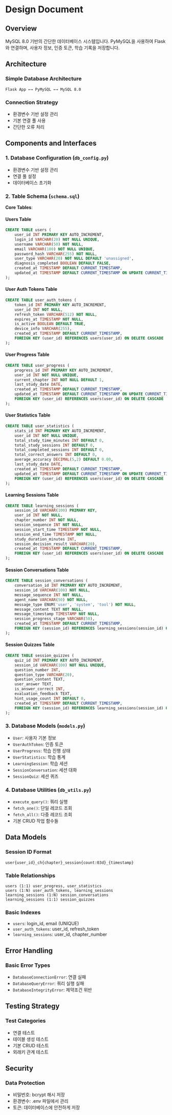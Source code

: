 # Design Document

## Overview

MySQL 8.0 기반의 간단한 데이터베이스 시스템입니다. PyMySQL을 사용하여 Flask와 연결하며, 사용자 정보, 인증 토큰, 학습 기록을 저장합니다.

## Architecture

### Simple Database Architecture

```
Flask App ←→ PyMySQL ←→ MySQL 8.0
```

### Connection Strategy
- 환경변수 기반 설정 관리
- 기본 연결 풀 사용
- 간단한 오류 처리

## Components and Interfaces

### 1. Database Configuration (`db_config.py`)
- 환경변수 기반 설정 관리
- 연결 풀 설정
- 데이터베이스 초기화

### 2. Table Schema (`schema.sql`)

**Core Tables**:

#### Users Table
```sql
CREATE TABLE users (
    user_id INT PRIMARY KEY AUTO_INCREMENT,
    login_id VARCHAR(20) NOT NULL UNIQUE,
    username VARCHAR(50) NOT NULL,
    email VARCHAR(100) NOT NULL UNIQUE,
    password_hash VARCHAR(255) NOT NULL,
    user_type VARCHAR(20) NOT NULL DEFAULT 'unassigned',
    diagnosis_completed BOOLEAN DEFAULT FALSE,
    created_at TIMESTAMP DEFAULT CURRENT_TIMESTAMP,
    updated_at TIMESTAMP DEFAULT CURRENT_TIMESTAMP ON UPDATE CURRENT_TIMESTAMP
);
```

#### User Auth Tokens Table
```sql
CREATE TABLE user_auth_tokens (
    token_id INT PRIMARY KEY AUTO_INCREMENT,
    user_id INT NOT NULL,
    refresh_token VARCHAR(512) NOT NULL,
    expires_at TIMESTAMP NOT NULL,
    is_active BOOLEAN DEFAULT TRUE,
    device_info VARCHAR(255),
    created_at TIMESTAMP DEFAULT CURRENT_TIMESTAMP,
    FOREIGN KEY (user_id) REFERENCES users(user_id) ON DELETE CASCADE
);
```

#### User Progress Table
```sql
CREATE TABLE user_progress (
    progress_id INT PRIMARY KEY AUTO_INCREMENT,
    user_id INT NOT NULL UNIQUE,
    current_chapter INT NOT NULL DEFAULT 1,
    last_study_date DATE,
    created_at TIMESTAMP DEFAULT CURRENT_TIMESTAMP,
    updated_at TIMESTAMP DEFAULT CURRENT_TIMESTAMP ON UPDATE CURRENT_TIMESTAMP,
    FOREIGN KEY (user_id) REFERENCES users(user_id) ON DELETE CASCADE
);
```

#### User Statistics Table
```sql
CREATE TABLE user_statistics (
    stats_id INT PRIMARY KEY AUTO_INCREMENT,
    user_id INT NOT NULL UNIQUE,
    total_study_time_minutes INT DEFAULT 0,
    total_study_sessions INT DEFAULT 0,
    total_completed_sessions INT DEFAULT 0,
    total_correct_answers INT DEFAULT 0,
    average_accuracy DECIMAL(5,2) DEFAULT 0.00,
    last_study_date DATE,
    created_at TIMESTAMP DEFAULT CURRENT_TIMESTAMP,
    updated_at TIMESTAMP DEFAULT CURRENT_TIMESTAMP ON UPDATE CURRENT_TIMESTAMP,
    FOREIGN KEY (user_id) REFERENCES users(user_id) ON DELETE CASCADE
);
```

#### Learning Sessions Table
```sql
CREATE TABLE learning_sessions (
    session_id VARCHAR(100) PRIMARY KEY,
    user_id INT NOT NULL,
    chapter_number INT NOT NULL,
    session_sequence INT NOT NULL,
    session_start_time TIMESTAMP NOT NULL,
    session_end_time TIMESTAMP NOT NULL,
    study_duration_minutes INT,
    session_decision_result VARCHAR(20),
    created_at TIMESTAMP DEFAULT CURRENT_TIMESTAMP,
    FOREIGN KEY (user_id) REFERENCES users(user_id) ON DELETE CASCADE
);
```

#### Session Conversations Table
```sql
CREATE TABLE session_conversations (
    conversation_id INT PRIMARY KEY AUTO_INCREMENT,
    session_id VARCHAR(100) NOT NULL,
    message_sequence INT NOT NULL,
    agent_name VARCHAR(50) NOT NULL,
    message_type ENUM('user', 'system', 'tool') NOT NULL,
    message_content TEXT NOT NULL,
    message_timestamp TIMESTAMP NOT NULL,
    session_progress_stage VARCHAR(50),
    created_at TIMESTAMP DEFAULT CURRENT_TIMESTAMP,
    FOREIGN KEY (session_id) REFERENCES learning_sessions(session_id) ON DELETE CASCADE
);
```

#### Session Quizzes Table
```sql
CREATE TABLE session_quizzes (
    quiz_id INT PRIMARY KEY AUTO_INCREMENT,
    session_id VARCHAR(100) NOT NULL UNIQUE,
    question_number INT,
    question_type VARCHAR(20),
    question_content TEXT,
    user_answer TEXT,
    is_answer_correct INT,
    evaluation_feedback TEXT,
    hint_usage_count INT DEFAULT 0,
    created_at TIMESTAMP DEFAULT CURRENT_TIMESTAMP,
    FOREIGN KEY (session_id) REFERENCES learning_sessions(session_id) ON DELETE CASCADE
);
```

### 3. Database Models (`models.py`)
- `User`: 사용자 기본 정보
- `UserAuthToken`: 인증 토큰
- `UserProgress`: 학습 진행 상태
- `UserStatistics`: 학습 통계
- `LearningSession`: 학습 세션
- `SessionConversation`: 세션 대화
- `SessionQuiz`: 세션 퀴즈

### 4. Database Utilities (`db_utils.py`)
- `execute_query()`: 쿼리 실행
- `fetch_one()`: 단일 레코드 조회
- `fetch_all()`: 다중 레코드 조회
- 기본 CRUD 작업 함수들

## Data Models

### Session ID Format
`user{user_id}_ch{chapter}_session{count:03d}_{timestamp}`

### Table Relationships
```
users (1:1) user_progress, user_statistics
users (1:N) user_auth_tokens, learning_sessions
learning_sessions (1:N) session_conversations
learning_sessions (1:1) session_quizzes
```

### Basic Indexes
- `users`: login_id, email (UNIQUE)
- `user_auth_tokens`: user_id, refresh_token
- `learning_sessions`: user_id, chapter_number

## Error Handling

### Basic Error Types
- `DatabaseConnectionError`: 연결 실패
- `DatabaseQueryError`: 쿼리 실행 실패
- `DatabaseIntegrityError`: 제약조건 위반

## Testing Strategy

### Test Categories
- 연결 테스트
- 테이블 생성 테스트
- 기본 CRUD 테스트
- 외래키 관계 테스트

## Security

### Data Protection
- 비밀번호: bcrypt 해시 저장
- 환경변수: .env 파일에서 관리
- 토큰: 데이터베이스에 안전하게 저장